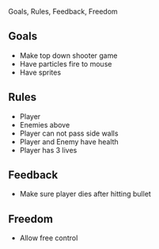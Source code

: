 Goals, Rules, Feedback, Freedom

## Goals ##
- Make top down shooter game
- Have particles fire to mouse
- Have sprites

## Rules ##
- Player
- Enemies above
- Player can not pass side walls
- Player and Enemy have health
- Player has 3 lives

## Feedback ##
- Make sure player dies after hitting bullet

## Freedom ##
- Allow free control